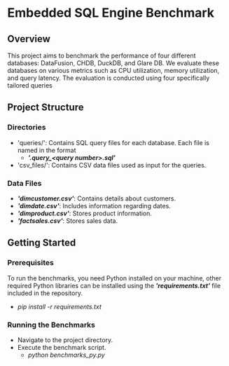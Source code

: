 # Embedded SQL Engine Benchmark

## Overview

This project aims to benchmark the performance of four different databases: DataFusion, CHDB, DuckDB, and Glare DB. We evaluate these databases on various metrics such as CPU utilization, memory utilization, and query latency. The evaluation is conducted using four specifically tailored queries

## Project Structure
### Directories

- 'queries/': Contains SQL query files for each database. Each file is named in the format
  - ___'<database>.query\_\<query number>.sql'___
- 'csv_files/': Contains CSV data files used as input for the queries.

### Data Files

- ___'dimcustomer.csv'___: Contains details about customers.
- ___'dimdate.csv'___: Includes information regarding dates.
- ___'dimproduct.csv'___: Stores product information.
- ___'factsales.csv'___: Stores sales data.

## Getting Started
### Prerequisites
To run the benchmarks, you need Python installed on your machine, other required Python libraries can be installed using the ___'requirements.txt'___ file included in the repository.

- _pip install -r requirements.txt_

### Running the Benchmarks
- Navigate to the project directory.
- Execute the benchmark script.
  - _python benchmarks_py.py_

